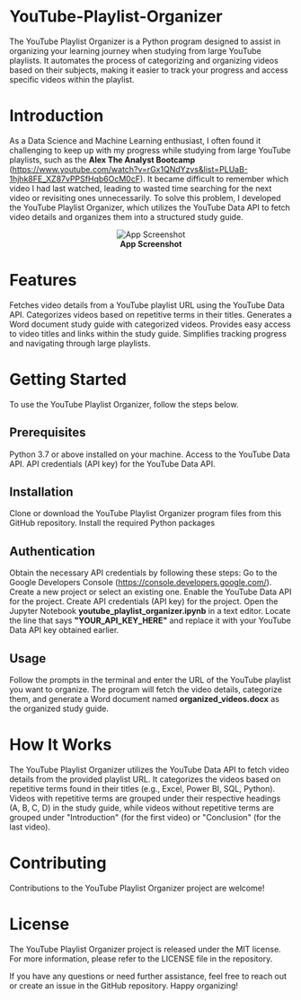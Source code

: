 # YouTube-Playlist-Organizer
The YouTube Playlist Organizer is a Python program designed to assist in organizing your learning journey when studying from large YouTube playlists. It automates the process of categorizing and organizing videos based on their subjects, making it easier to track your progress and access specific videos within the playlist.

# Introduction
As a Data Science and Machine Learning enthusiast, I often found it challenging to keep up with my progress while studying from large YouTube playlists, such as the **Alex The Analyst Bootcamp** (https://www.youtube.com/watch?v=rGx1QNdYzvs&list=PLUaB-1hjhk8FE_XZ87vPPSfHqb6OcM0cF). It became difficult to remember which video I had last watched, leading to wasted time searching for the next video or revisiting ones unnecessarily. To solve this problem, I developed the YouTube Playlist Organizer, which utilizes the YouTube Data API to fetch video details and organizes them into a structured study guide.

<p align="center">
  <img src="images/image.png" alt="App Screenshot">
  <br>
  <b>App Screenshot</b>
</p>


# Features
Fetches video details from a YouTube playlist URL using the YouTube Data API. Categorizes videos based on repetitive terms in their titles. Generates a Word document study guide with categorized videos. Provides easy access to video titles and links within the study guide. Simplifies tracking progress and navigating through large playlists.

# Getting Started
To use the YouTube Playlist Organizer, follow the steps below.

## Prerequisites
Python 3.7 or above installed on your machine. Access to the YouTube Data API. API credentials (API key) for the YouTube Data API.

## Installation
Clone or download the YouTube Playlist Organizer program files from this GitHub repository.
Install the required Python packages

## Authentication
Obtain the necessary API credentials by following these steps: Go to the Google Developers Console (https://console.developers.google.com/). Create a new project or select an existing one. Enable the YouTube Data API for the project. Create API credentials (API key) for the project. Open the Jupyter Notebook **youtube_playlist_organizer.ipynb** in a text editor. Locate the line that says **"YOUR_API_KEY_HERE"** and replace it with your YouTube Data API key obtained earlier.

## Usage
Follow the prompts in the terminal and enter the URL of the YouTube playlist you want to organize. The program will fetch the video details, categorize them, and generate a Word document named **organized_videos.docx** as the organized study guide.

# How It Works
The YouTube Playlist Organizer utilizes the YouTube Data API to fetch video details from the provided playlist URL. It categorizes the videos based on repetitive terms found in their titles (e.g., Excel, Power BI, SQL, Python). Videos with repetitive terms are grouped under their respective headings (A, B, C, D) in the study guide, while videos without repetitive terms are grouped under "Introduction" (for the first video) or "Conclusion" (for the last video).

# Contributing
Contributions to the YouTube Playlist Organizer project are welcome!

# License
The YouTube Playlist Organizer project is released under the MIT license. For more information, please refer to the LICENSE file in the repository.

If you have any questions or need further assistance, feel free to reach out or create an issue in the GitHub repository. Happy organizing!
